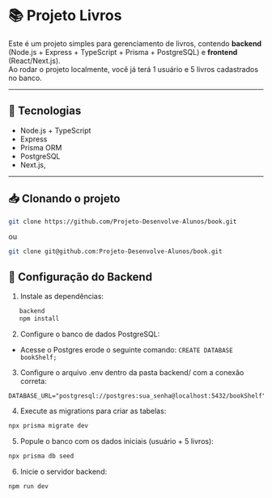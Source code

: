 # 📚 Projeto Livros

Este é um projeto simples para gerenciamento de livros, contendo **backend** (Node.js + Express + TypeScript + Prisma + PostgreSQL) e **frontend** (React/Next.js).  
Ao rodar o projeto localmente, você já terá 1 usuário e 5 livros cadastrados no banco.

---

## 🚀 Tecnologias
- Node.js + TypeScript  
- Express  
- Prisma ORM  
- PostgreSQL  
- Next.js,

---

## 📥 Clonando o projeto

```bash
git clone https://github.com/Projeto-Desenvolve-Alunos/book.git
```
ou 

```bash
git clone git@github.com:Projeto-Desenvolve-Alunos/book.git
```

## 📂 Configuração do Backend

 1. Instale as dependências:

 ```bash
    backend
    npm install
```

2. Configure o banco de dados PostgreSQL:

- Acesse o Postgres erode o seguinte comando:
 ```CREATE DATABASE bookShelf;```

3. Configure o arquivo .env dentro da pasta backend/ com a conexão correta:

```
DATABASE_URL="postgresql://postgres:sua_senha@localhost:5432/bookShelf"
```
4. Execute as migrations para criar as tabelas:

```bash
npx prisma migrate dev
```
5. Popule o banco com os dados iniciais (usuário + 5 livros):

```bash
npx prisma db seed
```

6. Inicie o servidor backend:

```bash
npm run dev
```